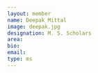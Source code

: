 ```yaml
---
layout: member
name: Deepak Mittal
image: deepak.jpg
designation: M. S. Scholars
area:
bio:
email:
type: ms
---
```

